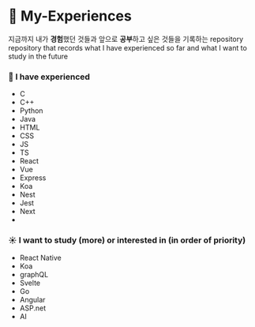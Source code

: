 # 🧐 My-Experiences

지금까지 내가 **경험**했던 것들과 앞으로 **공부**하고 싶은 것들을 기록하는 repository  
repository that records what I have experienced so far and what I want to study in the future

### 🌙 I have experienced
- C
- C++
- Python
- Java
- HTML
- CSS
- JS
- TS
- React
- Vue
- Express
- Koa
- Nest
- Jest
- Next
- 
### ☀️ I want to study (more) or interested in (in order of priority)
- React Native
- Koa
- graphQL
- Svelte
- Go
- Angular
- ASP.net
- AI
